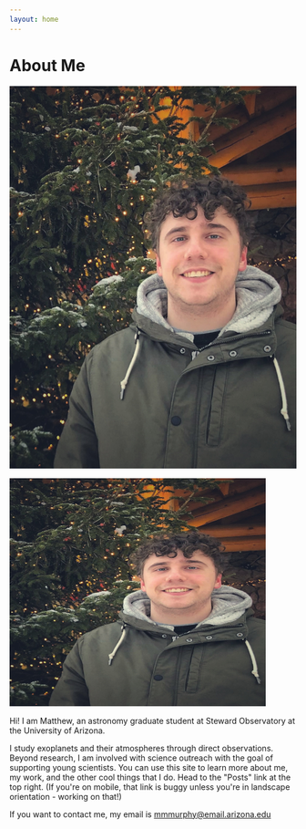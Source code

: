 ```yaml
---
layout: home
---
```

# About Me

![](images/me_christmastree.jpeg)

<img src="images/me_christmastree.jpeg" alt="Me" title="Me" width="450" height="400" />



Hi! I am Matthew, an astronomy graduate student at Steward Observatory at the University of Arizona.

I study exoplanets and their atmospheres through direct observations. Beyond research, I am involved with science outreach with the goal of supporting young scientists. You can use this site to learn more about me, my work, and the other cool things that I do. Head to the "Posts" link at the top right. (If you're on mobile, that link is buggy unless you're in landscape orientation - working on that!)

If you want to contact me, my email is mmmurphy@email.arizona.edu


